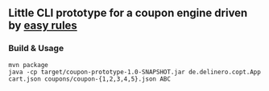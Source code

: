 Little CLI prototype for a coupon engine driven by [easy rules](https://github.com/j-easy/easy-rules)
---

### Build & Usage
```
mvn package
java -cp target/coupon-prototype-1.0-SNAPSHOT.jar de.delinero.copt.App cart.json coupons/coupon-{1,2,3,4,5}.json ABC
```